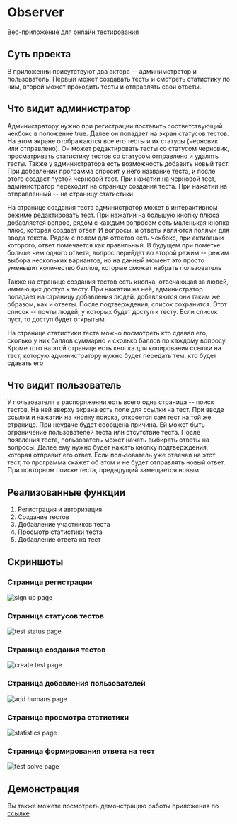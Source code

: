 # Observer

Веб-приложение для онлайн тестирования

## Суть проекта

В приложении присутствуют два актора -- админимстратор и пользователь. Первый может создавать тесты и смотреть статистику по ним, второй может проходить тесты и отправлять свои ответы.


## Что видит администратор

Администратору нужно при регистрации поставить соответствующий чекбокс в положение true. Далее он попадает на экран статусов тестов. На этом экране отображаются все его тесты и их статусы (черновик или отправлено). Он может редактировать тесты со статусом черновик, просматривать статистику тестов со статусом отправлено и удалять тесты. Также у администратора есть возможность добавить новый тест. При добавлении программа спросит у него название теста, и после этого создаст пустой черновой тест. При нажатии на черновой тест, администратор переходит на страницу создания теста. При нажатии на отправленный -- на страницу статистики


На странице создания теста администратор может в интерактивном режиме редактировать тест. При нажатии на большую кнопку плюса добавляется вопрос, рядом с каждым вопросом есть маленькая кнопка плюс, которая создает ответ. И вопросы, и ответы являются полями для ввода текста. Рядом с полем для ответов есть чекбокс, при активации которого, ответ помечается как правильный. В будущем при пометке больше чем одного ответа, вопрос перейдет во второй  режим -- режим выбора нескольких вариантов, но на данный момент это просто уменьшит количество баллов, которые сможет набрать пользователь


Также на странице создания тестов есть кнопка, отвечающая за людей, иммеющих доступ к тесту. При нажатии на неё, администратор попадает на страницу добавления людей. добавляются они таким же образом, как и ответы. После подтверждения, список сохранится. Этот список -- почты людей, у которых будет доступ к тесту. Если список пуст, то доступ будет открытым.


На странице статистики теста можно посмотреть кто сдавал его, сколько у них баллов суммарно и сколько баллов по каждому вопросу. Кроме того на этой странице есть кнопка для копирования ссылки на тест, которую администратору нужно будет передать тем, кто будет сдавать его


## Что видит пользователь

У пользователя в распоряжении есть всего одна страница -- поиск тестов. На ней вверху экрана есть поле для ссылки на тест. При вводе ссылки и нажатии на кнопку поиска, откроется сам тест на той же странице. При неудаче будет сообщена причина. Ей может быть ограничение пользователей теста или отсутствие теста. После появления теста, пользователь может начать выбирать ответы на вопросы. Далее ему нужно будет нажать кнопку подтверждения, которая отправит его ответ. Если пользователь уже отвечал на этот тест, то программа скажет об этом и не будет отправлять новый ответ. При повторном поиске теста, предыдущий замещается новым

## Реализованные функции

1. Регистрация и авторизация
2. Создание тестов
3. Добавление участников теста
4. Просмотр статистики теста
5. Добавление ответа на тест

## Скриншоты

### Страница регистрации
![sign up page](https://github.com/VVan228/observer/blob/main/readme_data/sign_up.png)
### Страница статусов тестов
![test status page](https://github.com/VVan228/observer/blob/main/readme_data/test_status.png)
### Страница создания тестов
![create test page](https://github.com/VVan228/observer/blob/main/readme_data/create_test.png)
### Страница добавления пользователей
![add humans page](https://github.com/VVan228/observer/blob/main/readme_data/add_humans.png)
### Страница просмотра статистики
![statistics page](https://github.com/VVan228/observer/blob/main/readme_data/statistics.png)
### Страница формирования ответа на тест
![test solve page](https://github.com/VVan228/observer/blob/main/readme_data/test_solve.png)

## Демонстрация
Вы также можете посмотреть демонстрацию работы приложения по [ссылке](https://raw.githubusercontent.com/VVan228/observer/main/readme_data/demonstration.mp4)

